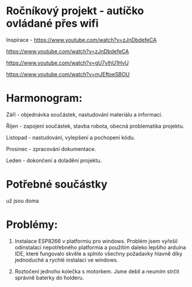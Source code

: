 # Ročníkový projekt - autíčko ovládané přes wifi

Inspirace - https://www.youtube.com/watch?v=zJnDbdefeCA

https://www.youtube.com/watch?v=zJnDbdefeCA

https://www.youtube.com/watch?v=gU7vlhU1HvU

https://www.youtube.com/watch?v=mJEftoeSBOU

# Harmonogram:
Září - objednávka součástek, nastudování materiálu a informací.

Říjen - zapojení součástek, stavba robota, obecná problematika projektu.

Listopad - nastudování, vylepšení a pochopení kódu.

Prosinec - zpracování dokumentace.

Leden - dokončení a doladění projektu.
# Potřebné součástky

už jsou doma 


# Problémy:
 1. Instalace ESP8266 v platformiu pro windows. Problém jsem vyřešil odinstalací nepotřebného platformia a použitím daleko lepšího arduina    IDE, které fungovalo skvěle a splnilo všechny požadavky hlavně díky jednoduché a rychlé instalaci ve windows.
 
 2. Roztočení jednoho kolečka s motorkem. Jsme debil a neumím strčit správně baterky do holderu.
